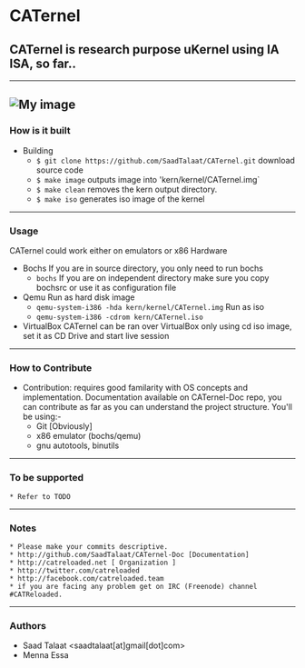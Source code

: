 # CATernel #
## CATernel is research purpose uKernel using IA ISA, so far.. ##
---

![My image](https://pbs.twimg.com/media/BDEaTlsCEAEfcI7.png:large)
---

### How is it built ###
* Building
    - `$ git clone https://github.com/SaadTalaat/CATernel.git`
    download source code
    - `$ make image`
    outputs image into 'kern/kernel/CATernel.img`
    - `$ make clean`
    removes the kern output directory.
    - `$ make iso`
    generates iso image of the kernel
---

### Usage ###
CATernel could work either on emulators or x86 Hardware
* Bochs
   If you are in source directory, you only need to run bochs
   - `bochs`
   If you are on independent directory make sure you copy bochsrc or use it as configuration file
* Qemu
   Run as hard disk image
   - `qemu-system-i386 -hda kern/kernel/CATernel.img`
   Run as iso
   - `qemu-system-i386 -cdrom kern/CATernel.iso`
* VirtualBox
   CATernel can be ran over VirtualBox only using cd iso image, set it as CD Drive and start live session
---

### How to Contribute ###
* Contribution:
requires good familarity with OS concepts and implementation. Documentation available on CATernel-Doc repo, you can contribute as far as you can understand the project structure. You'll be using:-
    * Git [Obviously]
    * x86 emulator (bochs/qemu)
    * gnu autotools, binutils
---
	 
### To be supported ###
    * Refer to TODO
---

### Notes ###
    * Please make your commits descriptive.
    * http://github.com/SaadTalaat/CATernel-Doc [Documentation]
    * http://catreloaded.net [ Organization ]
    * http://twitter.com/catreloaded
    * http://facebook.com/catreloaded.team
    * if you are facing any problem get on IRC (Freenode) channel #CATReloaded.
---

### Authors ###
* Saad Talaat <saadtalaat[at]gmail[dot]com>
* Menna Essa
